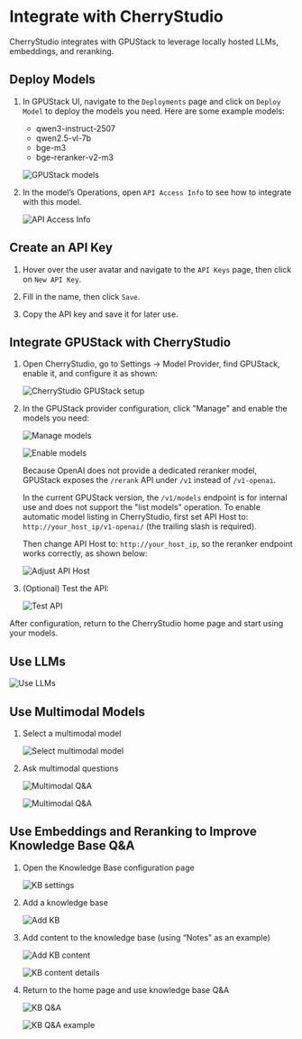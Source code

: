 # Integrate with CherryStudio

CherryStudio integrates with GPUStack to leverage locally hosted LLMs, embeddings, and reranking.

## Deploy Models

1. In GPUStack UI, navigate to the `Deployments` page and click on `Deploy Model` to deploy the models you need. Here are some example models:

    - qwen3-instruct-2507
    - qwen2.5-vl-7b
    - bge-m3
    - bge-reranker-v2-m3

   ![GPUStack models](../assets/integrations/integration-gpustack-models2.png)

2. In the model’s Operations, open `API Access Info` to see how to integrate with this model.

   ![API Access Info](../assets/integrations/integration-gpustack-api-access-info2.png)

## Create an API Key

1. Hover over the user avatar and navigate to the `API Keys` page, then click on `New API Key`.

2. Fill in the name, then click `Save`.

3. Copy the API key and save it for later use.

## Integrate GPUStack with CherryStudio

1. Open CherryStudio, go to Settings → Model Provider, find GPUStack, enable it, and configure it as shown:

   ![CherryStudio GPUStack setup](../assets/integrations/integration-cherrystudio-01.png)

2. In the GPUStack provider configuration, click "Manage" and enable the models you need:

   ![Manage models](../assets/integrations/integration-cherrystudio-02.png)

   ![Enable models](../assets/integrations/integration-cherrystudio-03.png)

   Because OpenAI does not provide a dedicated reranker model, GPUStack exposes the `/rerank` API under `/v1` instead of `/v1-openai`.

   In the current GPUStack version, the `/v1/models` endpoint is for internal use and does not support the "list models" operation. To enable automatic model listing in CherryStudio, first set API Host to: `http://your_host_ip/v1-openai/` (the trailing slash is required).

   Then change API Host to: `http://your_host_ip`, so the reranker endpoint works correctly, as shown below:

   ![Adjust API Host](../assets/integrations/integration-cherrystudio-07.png)

3. (Optional) Test the API:

   ![Test API](../assets/integrations/integration-cherrystudio-04.png)

After configuration, return to the CherryStudio home page and start using your models.

## Use LLMs

![Use LLMs](../assets/integrations/integration-cherrystudio-05.png)

## Use Multimodal Models

1. Select a multimodal model

   ![Select multimodal model](../assets/integrations/integration-cherrystudio-13.png)

2. Ask multimodal questions

   ![Multimodal Q&A](../assets/integrations/integration-cherrystudio-14.png)

   ![Multimodal Q&A](../assets/integrations/integration-cherrystudio-15.png)

## Use Embeddings and Reranking to Improve Knowledge Base Q&A

1. Open the Knowledge Base configuration page

   ![KB settings](../assets/integrations/integration-cherrystudio-06.png)

2. Add a knowledge base

   ![Add KB](../assets/integrations/integration-cherrystudio-08.png)

3. Add content to the knowledge base (using “Notes” as an example)

   ![Add KB content](../assets/integrations/integration-cherrystudio-09.png)

   ![KB content details](../assets/integrations/integration-cherrystudio-10.png)

4. Return to the home page and use knowledge base Q&A

   ![KB Q&A](../assets/integrations/integration-cherrystudio-11.png)

   ![KB Q&A example](../assets/integrations/integration-cherrystudio-12.png)
